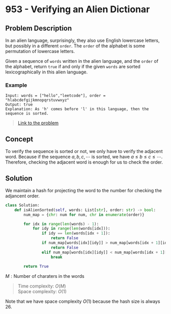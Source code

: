 # 953 - Verifying an Alien Dictionar

## Problem Description

In an alien language, surprisingly, they also use English lowercase letters, but possibly in a different `order`. The `order` of the alphabet is some permutation of lowercase letters.

Given a sequence of `words` written in the alien language, and the `order` of the alphabet, return `true` if and only if the given `words` are sorted lexicographically in this alien language.

### Example

```text
Input: words = ["hello","leetcode"], order = "hlabcdefgijkmnopqrstuvwxyz"
Output: true
Explanation: As 'h' comes before 'l' in this language, then the sequence is sorted.
```

> [Link to the problem](https://leetcode.com/problems/verifying-an-alien-dictionary/)

## Concept

To verify the sequence is sorted or not, we only have to verify the adjacent word. Because if the sequence $a, b, c, \cdots$ is sorted, we have $a \le b \le c \le \cdots$. Therefore, checking the adjacent word is enough for us to check the order.

## Solution

We maintain a hash for projecting the word to the number for checking the adjancent order.

```python
class Solution:
    def isAlienSorted(self, words: List[str], order: str) -> bool:
        num_map = {chr: num for num, chr in enumerate(order)}

        for idx in range(len(words) - 1):
            for idy in range(len(words[idx])):
                if idy == len(words[idx + 1]):
                    return False
                if num_map[words[idx][idy]] > num_map[words[idx + 1][idy]]:
                    return False
                elif num_map[words[idx][idy]] < num_map[words[idx + 1][idy]]:
                    break
        
        return True
```

$M: \text{Number of charaters in the words}$
> Time complexity: $O(M)$ \
> Space complexity: $O(1)$

Note that we have space complexity $O(1)$ because the hash size is always 26.

